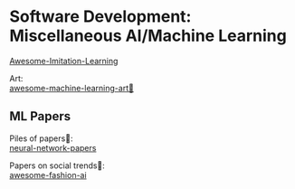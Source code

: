 # Software Development: Miscellaneous AI/Machine Learning

[Awesome-Imitation-Learning](https://github.com/kristery/Awesome-Imitation-Learning)

Art:  
[awesome-machine-learning-art💩](https://github.com/vibertthio/awesome-machine-learning-art)

## ML Papers

Piles of papers💩:  
[neural-network-papers](https://github.com/robertsdionne/neural-network-papers)

Papers on social trends💩:  
[awesome-fashion-ai](https://github.com/ayushidalmia/awesome-fashion-ai)
